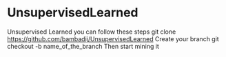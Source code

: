 # UnsupervisedLearned
Unsupervised Learned
you can follow these steps
git clone https://github.com/bambadij/UnsupervisedLearned
Create your branch git checkout -b name_of_the_branch
Then start mining it
